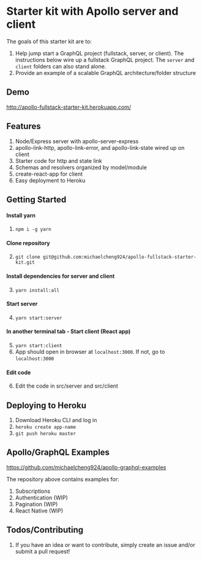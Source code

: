 # Starter kit with Apollo server and client

The goals of this starter kit are to:

1.  Help jump start a GraphQL project (fullstack, server, or client). The instructions below wire up a fullstack GraphQL project. The `server` and `client` folders can also stand alone.
1.  Provide an example of a scalable GraphQL architecture/folder structure

## Demo

http://apollo-fullstack-starter-kit.herokuapp.com/

## Features

1.  Node/Express server with apollo-server-express
1.  apollo-link-http, apollo-link-error, and apollo-link-state wired up on client
1.  Starter code for http and state link
1.  Schemas and resolvers organized by model/module
1.  create-react-app for client
1.  Easy deployment to Heroku

## Getting Started

#### Install yarn

1.  `npm i -g yarn`

#### Clone repository

2.  `git clone git@github.com:michaelcheng924/apollo-fullstack-starter-kit.git`

#### Install dependencies for server and client

3.  `yarn install:all`

#### Start server

4.  `yarn start:server`

#### In another terminal tab - Start client (React app)

5.  `yarn start:client`
6.  App should open in browser at `localhost:3000`. If not, go to `localhost:3000`

#### Edit code

6.  Edit the code in src/server and src/client

## Deploying to Heroku

1.  Download Heroku CLI and log in
1.  `heroku create app-name`
1.  `git push heroku master`

## Apollo/GraphQL Examples

https://github.com/michaelcheng924/apollo-graphql-examples

The repository above contains examples for:

1. Subscriptions
2. Authentication (WIP)
3. Pagination (WIP)
4. React Native (WIP)

## Todos/Contributing

1.  If you have an idea or want to contribute, simply create an issue and/or submit a pull request!
